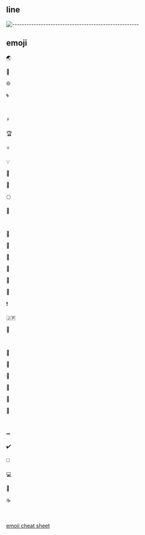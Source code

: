 <h2> line </h2>

![-----------------------------------------------------](https://raw.githubusercontent.com/andreasbm/readme/master/assets/lines/rainbow.png)



<h2> emoji </h2>

:earth_asia: 

:blue_book:

:globe_with_meridians:

:cyclone:

<br>


:zap: 

:trophy:

:star:

:bulb:

:crown:

:key:

:full_moon:

:crescent_moon:

<br>


:round_pushpin:

:triangular_flag_on_post:

:pushpin:

:closed_book:

:apple:

:dart:

:exclamation:

:jp:

:100:

<br>


:tea:

:green_apple:

:green_book:

:evergreen_tree:

:palm_tree:

:christmas_tree:

<br>

:heavy_minus_sign:

:heavy_check_mark:

:white_medium_square:

:computer:

:eyes:

:coffee:

<br>

[emoji cheat sheet](https://www.webfx.com/tools/emoji-cheat-sheet/)
